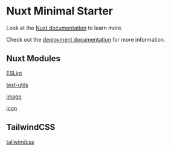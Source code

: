 # Nuxt Minimal Starter

Look at the [Nuxt documentation](https://nuxt.com/docs/getting-started/introduction) to learn more.

Check out the [deployment documentation](https://nuxt.com/docs/getting-started/deployment) for more information.

## Nuxt Modules

[ESLint](https://nuxt.com/modules/eslint)

[test-utils](https://nuxt.com/modules/test-utils)

[image](https://nuxt.com/modules/image)

[icon](https://nuxt.com/modules/icon)

## TailwindCSS

[tailwindcss](https://tailwindcss.com/docs)
